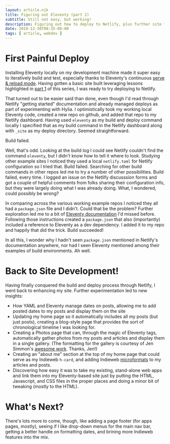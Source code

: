 ```yaml
---
layout: article.njk
title: Figuring out Eleventy (part 2)
subtitle: Still not easy, but working!
description: Figuring out how to deploy to Netlify, plus further site feature development using Eleventy and Nunjucks.
date: 2019-12-30T08:35-08:00
tags: [ article, webdev ]
---
```

# First Painful Deploy
Installing Eleventy locally on my development machine made it super easy to iteratively build and test, especially thanks to Eleventy's continuous [serve & reload mode](https://www.11ty.dev/docs/usage/#re-run-eleventy-when-you-save).  Having gotten a basic site built leveraging lessons highlighted in [part 1](/articles/learning-eleventy/) of this series, I was ready to try deploying to Netlify.

That turned out to be easier said than done, even though I'd read through Netlify "getting started" documentation and already managed deploys as part of experimenting with Hylia.  I optimistically took my working local Eleventy code, created a new repo on github, and added that repo to my Netlify dashboard.  Having used `eleventy` as my build and deploy command locally I specified that as my build command in the Netlify dashboard along with `_site` as my deploy directory.  Seemed straightforward.

Build failed.

Well, that's odd.  Looking at the build log I could see Netlify couldn't find the command `eleventy`, but I didn't know how to tell it where to look.  Studying other example sites I noticed they used a local `netlify.toml` for Netlify configuration so I tried that. Build failed.  Searching for other build commands in other repos led me to try a number of other possibilities.  Build failed, every time.  I logged an issue on the Netlify discusssion forms and got a couple of helpful comments from folks sharing their configuration info, but they were largely doing what I was already doing.  What, I wondered, could possibly be wrong?

In comparing across the various working example repos I noticed they all had a `package.json` file and I didn't.  Could that be the problem?  Further exploration led me to a bit of [Eleventy documentation](https://www.11ty.dev/docs/getting-started/) I'd missed before.  Following those instructions created a `package.json` that also (importantly) included a reference to Eleventy as a dev dependency.  I added it to my repo and happily that did the trick.  Build succeeded!

In all this, I wonder why I hadn't seen `package.json` mentioned in Netlify's documentation anywhere, nor had I seen Eleventy mentioned among their examples of build environments.  Ah well.

# Back to Site Development!

Having finally conquered the build and deploy process through Netlify, I went back to enhancing my site.  Further experimentation led to new insights:
* How YAML and Eleventy manage dates on posts, allowing me to add posted dates to my posts and display them on the site
* Updating my home page so it automatically includes all my posts (but just posts), creating a blog-style page that provides the sort of chronological timeline I was looking for.
* Creating a Photos page that can, through the magic of Eleventy tags, automatically gather photos from my posts and articles and display them in a single gallery.  (The formatting for the gallery is courtesy of Jen Simmon's [awesome work](https://labs.jensimmons.com/).  Thanks, Jen!)
* Creating an "about me" section at the top of my home page that could serve as my Indieweb `h-card`, and adding Indieweb [microformats](http://microformats.org/wiki/Main_Page) to my articles and posts.
* Discovering how easy it was to take my existing, stand-alone web apps and link them into my Eleventy-based site just by putting the HTML, Javascript, and CSS files in the proper places and doing a minor bit of tweaking (mostly to the HTML).

# What's Next?

There's lots more to come, though, like adding a page footer (for apps pages, mostly), seeing if I like drop-down menus for the main nav bar, getting a better handle on formatting dates, and brining more Indieweb features into the mix.

